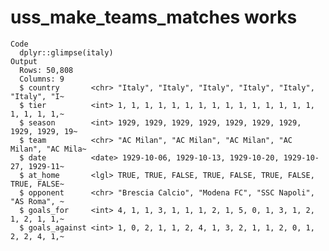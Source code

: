 # uss_make_teams_matches works

    Code
      dplyr::glimpse(italy)
    Output
      Rows: 50,808
      Columns: 9
      $ country       <chr> "Italy", "Italy", "Italy", "Italy", "Italy", "Italy", "I~
      $ tier          <int> 1, 1, 1, 1, 1, 1, 1, 1, 1, 1, 1, 1, 1, 1, 1, 1, 1, 1, 1,~
      $ season        <int> 1929, 1929, 1929, 1929, 1929, 1929, 1929, 1929, 1929, 19~
      $ team          <chr> "AC Milan", "AC Milan", "AC Milan", "AC Milan", "AC Mila~
      $ date          <date> 1929-10-06, 1929-10-13, 1929-10-20, 1929-10-27, 1929-11~
      $ at_home       <lgl> TRUE, TRUE, FALSE, TRUE, FALSE, TRUE, FALSE, TRUE, FALSE~
      $ opponent      <chr> "Brescia Calcio", "Modena FC", "SSC Napoli", "AS Roma", ~
      $ goals_for     <int> 4, 1, 1, 3, 1, 1, 1, 2, 1, 5, 0, 1, 3, 1, 2, 1, 2, 1, 1,~
      $ goals_against <int> 1, 0, 2, 1, 1, 2, 4, 1, 3, 2, 1, 1, 2, 0, 1, 2, 2, 4, 1,~

